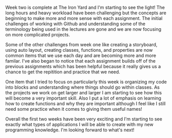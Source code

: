 Week two is complete at The Iron Yard and I'm starting to see the light!  The long hours and heavy workload have been challenging but the concepts are beginning to make more and more sense with each assignment.  The initial challenges of working with Github and understanding some of the terminology being used in the lectures are gone and we are now focusing on more complicated projects.

Some of the other challenges from week one like creating a storyboard, using auto layout, creating classes, functions, and properties are now common items that we use each day and are becoming more and more familar.  I've also began to notice that each assignment builds off of the previous assignments which has been helpful because it really gives us a chance to get the repitition and practice that we need.

One item that I tried to focus on particularly this week is organizing my code into blocks and understanding where things should go within classes.  As the projects we work on get larger and larger I am starting to see how this will become a very important skill.  Also I put a lot of emphasis on learning how to create functions and why they are important although I feel like I still need some practice when it comes to giving them useful names!

Overall the first two weeks have been very exciting and I'm starting to see exactly what types of applications I will be able to create with my new programming knowledge.  I'm looking forward to what's next!
